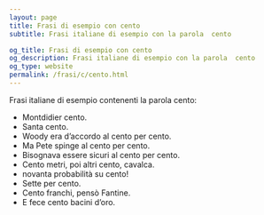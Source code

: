 ```yaml
---
layout: page
title: Frasi di esempio con cento 
subtitle: Frasi italiane di esempio con la parola  cento

og_title: Frasi di esempio con cento 
og_description: Frasi italiane di esempio con la parola  cento
og_type: website
permalink: /frasi/c/cento.html
---
```


Frasi italiane di esempio contenenti la parola cento:


- Montdidier cento.
- Santa cento.
- Woody era d’accordo al cento per cento.
- Ma Pete spinge al cento per cento.
- Bisognava essere sicuri al cento per cento.
- Cento metri, poi altri cento, cavalca.
- novanta probabilità su cento!
- Sette per cento.
- Cento franchi, pensò Fantine.
- E fece cento bacini d’oro.

